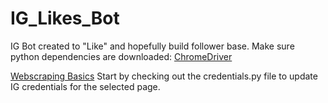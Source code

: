 # IG_Likes_Bot
IG Bot created to "Like" and hopefully build follower base.
Make sure python dependencies are downloaded:
[ChromeDriver](https://chromedriver.chromium.org/)

[Webscraping Basics](https://www.pluralsight.com/guides/web-scraping-with-selenium)
Start by checking out the credentials.py file to update IG credentials for the selected page.


